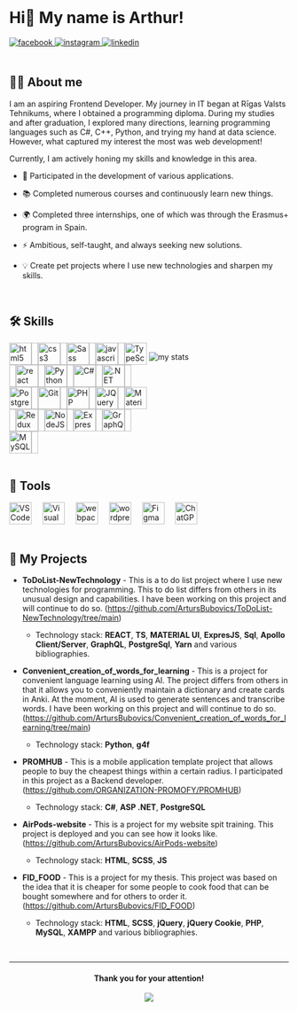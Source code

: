 <br clear="both">

# Hi👋 My name is Arthur!

<div align="left">
<a href="https://www.facebook.com/https://www.facebook.com/profile.php?id=100017181036981" target="_blank">
<img src=https://img.shields.io/badge/facebook-%232E87FB.svg?&style=for-the-badge&logo=facebook&logoColor=white alt=facebook style="margin-bottom: 5px;" />
</a>
<a href="https://instagram.com/https://www.instagram.com/arturubu/" target="_blank">
<img src=https://img.shields.io/badge/instagram-%23000000.svg?&style=for-the-badge&logo=instagram&logoColor=white alt=instagram style="margin-bottom: 5px;" />
</a>
<a href="https://linkedin.com/in/linkedin.com/in/artur-bubovich-24a971219" target="_blank">
<img src=https://img.shields.io/badge/linkedin-%231E77B5.svg?&style=for-the-badge&logo=linkedin&logoColor=white alt=linkedin style="margin-bottom: 5px;" />
</a>  
</div> 

<br>

## 👩‍💻 About me
I am an aspiring Frontend Developer. My journey in IT began at Rīgas Valsts Tehnikums, where I obtained a programming diploma. During my studies and after graduation, I explored many directions, learning programming languages such as C#, C++, Python, and trying my hand at data science. However, what captured my interest the most was web development!

Currently, I am actively honing my skills and knowledge in this area.

* 🔭 Participated in the development of various applications.

* 📚 Completed numerous courses and continuously learn new things.

* 🌍 Completed three internships, one of which was through the Erasmus+ program in Spain.

* ⚡ Ambitious, self-taught, and always seeking new solutions.

* 💡 Create pet projects where I use new technologies and sharpen my skills.

<br>

## 🛠 Skills

<div style="display: flex; justify-content: space-between;">
    <div style="width: 50%; display: flex; flex-wrap: wrap;">
      <img src="https://cdn.jsdelivr.net/gh/devicons/devicon/icons/html5/html5-original.svg" height="40" alt="html5 logo"  />
      <img width="12" />
      <img src="https://cdn.jsdelivr.net/gh/devicons/devicon/icons/css3/css3-original.svg" height="40" alt="css3 logo"  />
      <img width="12" />
      <img src="https://raw.githubusercontent.com/danielcranney/readme-generator/main/public/icons/skills/sass-colored.svg" height="40" alt="Sass"  />
      <img width="12" />
      <img src="https://cdn.jsdelivr.net/gh/devicons/devicon/icons/javascript/javascript-original.svg" height="40" alt="javascript logo"  />
      <img width="12" />
      <img src="https://raw.githubusercontent.com/danielcranney/readme-generator/main/public/icons/skills/typescript-colored.svg" height="40" alt="TypeScript"  />
      <img width="12" />
      <img src="https://cdn.jsdelivr.net/gh/devicons/devicon/icons/react/react-original.svg" height="40" alt="react logo"  />
      <img width="12" />
      <img src="https://raw.githubusercontent.com/danielcranney/readme-generator/main/public/icons/skills/python-colored.svg" height="40" alt="Python"  />
      <img width="12" />
      <img src="https://raw.githubusercontent.com/danielcranney/readme-generator/main/public/icons/skills/csharp-colored.svg" height="40" alt="C#"  />
      <img width="12" />
        <img src="https://raw.githubusercontent.com/danielcranney/readme-generator/main/public/icons/skills/dot-net-colored.svg" height="40" alt=".NET"  />
      <img width="12" />
      <img src="https://raw.githubusercontent.com/danielcranney/readme-generator/main/public/icons/skills/postgresql-colored.svg" height="40" alt="PostgreSQL"  />
      <img width="12" />
      <img src="https://raw.githubusercontent.com/danielcranney/readme-generator/main/public/icons/skills/git-colored.svg" height="40" alt="Git"  />
      <img width="12" />
      <img src="https://raw.githubusercontent.com/danielcranney/readme-generator/main/public/icons/skills/php-colored.svg" height="40" alt="PHP"  />
      <img width="12" />
      <img src="https://raw.githubusercontent.com/danielcranney/readme-generator/main/public/icons/skills/jquery-colored.svg" height="40" alt="JQuery"  />
      <img width="12" />
      <img src="https://raw.githubusercontent.com/danielcranney/readme-generator/main/public/icons/skills/materialui-colored.svg" height="40" alt="Material UI"  />
      <img width="12" />
      <img src="https://raw.githubusercontent.com/danielcranney/readme-generator/main/public/icons/skills/redux-colored.svg" height="40" alt="Redux"  />
      <img width="12" />
      <img src="https://raw.githubusercontent.com/danielcranney/readme-generator/main/public/icons/skills/nodejs-colored.svg" height="40" alt="NodeJS"  />
      <img width="12" />
      <img src="https://raw.githubusercontent.com/danielcranney/readme-generator/main/public/icons/skills/express-colored.svg" height="40" alt="Express.js"  />
      <img width="12" />
      <img src="https://raw.githubusercontent.com/danielcranney/readme-generator/main/public/icons/skills/graphql-colored.svg" height="40" alt="GraphQL"  />
      <img width="12" />
      <img src="https://raw.githubusercontent.com/danielcranney/readme-generator/main/public/icons/skills/mysql-colored.svg" height="40" alt="MySQL"  />
      <img width="12" />
    </div>
   <div style="width: 50%;">
     <br clear="both">
    <img alt="my stats" src="https://github-readme-stats.vercel.app/api/top-langs/?username=ArtursBubovics&layout=compact">
   </div>
</div>

<br>

## 🔧 Tools

<div align="left">
  <img src="https://upload.wikimedia.org/wikipedia/commons/thumb/9/9a/Visual_Studio_Code_1.35_icon.svg/512px-Visual_Studio_Code_1.35_icon.svg.png?20210804221519" height="40" alt="VS Code"  />
  <img width="12" />
  <img src="https://encrypted-tbn0.gstatic.com/images?q=tbn:ANd9GcQm6A0-IgSVSrDcsEYeygc18MkLfcjkFjiSNQ&s" height="40" alt="Visual studio"  />
  <img width="12" />
  <img src="https://cdn.simpleicons.org/webpack/8DD6F9" height="40" alt="webpack logo"  />
  <img width="12" />
  <img src="https://skillicons.dev/icons?i=wordpress" height="40" alt="wordpress logo"  />
  <img width="12" />
  <img src="https://raw.githubusercontent.com/danielcranney/readme-generator/main/public/icons/skills/figma-colored.svg" height="40" alt="Figma"  />
  <img width="12" />
  <img src="https://upload.wikimedia.org/wikipedia/commons/thumb/0/04/ChatGPT_logo.svg/2048px-ChatGPT_logo.svg.png" height="40" alt="ChatGPT"  />
  <img width="12" />
</div>

<br>

## 🚀 My Projects

* **ToDoList-NewTechnology** - This is a to do list project where I use new technologies for programming. This to do list differs from others in its unusual design and capabilities. I have been working on this project and will continue to do so. (https://github.com/ArtursBubovics/ToDoList-NewTechnology/tree/main)
  
    * Technology stack: **REACT**, **TS**, **MATERIAL UI**, **ExpresJS**, **Sql**, **Apollo Client/Server**, **GraphQL**, **PostgreSql**, **Yarn** and various bibliographies.
  
* **Convenient_creation_of_words_for_learning** - This is a project for convenient language learning using AI. The project differs from others in that it allows you to conveniently maintain a dictionary and create cards in Anki. At the moment, AI is used to generate sentences and transcribe words. I have been working on this project and will continue to do so. (https://github.com/ArtursBubovics/Convenient_creation_of_words_for_learning/tree/main)

    * Technology stack: **Python**, **g4f**

* **PROMHUB** - This is a mobile application template project that allows people to buy the cheapest things within a certain radius. I participated in this project as a Backend developer.
  (https://github.com/ORGANIZATION-PROMOFY/PROMHUB)

    * Technology stack: **С#**, **ASP .NET**, **PostgreSQL**
* **AirPods-website** - This is a project for my website spit training. This project is deployed and you can see how it looks like. (https://github.com/ArtursBubovics/AirPods-website)

    * Technology stack: **HTML**, **SCSS**, **JS** 
* **FID_FOOD** - This is a project for my thesis. This project was based on the idea that it is cheaper for some people to cook food that can be bought somewhere and for others to order it.
  (https://github.com/ArtursBubovics/FID_FOOD)

    * Technology stack: **HTML**, **SCSS**, **jQuery**, **jQuery Cookie**, **PHP**, **MySQL**, **XAMPP** and various bibliographies.

<br>

----

<div align="center">
    
#### Thank you for your attention!

</div>


<div align="center">
<img src="https://komarev.com/ghpvc/?username=ArtursBubovics&&style=flat-square" align="center" />
</div>  



